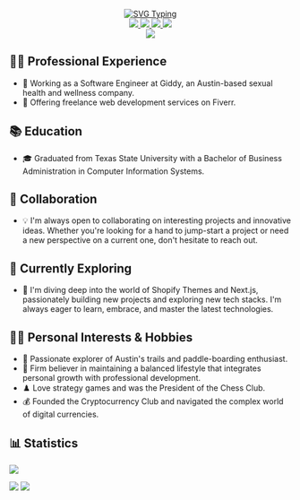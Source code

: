<p align="center">
<a href="https://github.com/mrwebwork">
    <img src="https://readme-typing-svg.demolab.com?font=Montserrat&duration=2000&pause=1000&color=C6E7E4&multiline=true&width=500&height=100&lines=Allan+Hillman;Software Engineer+%7C+B.B.A.+in+CIS;Websites+%7C+Cybersecurity+%7C+Analytics" alt="SVG Typing"/>
</a>
<br/>

<a href="https://allanhillman.com">
    <img src="https://img.shields.io/badge/Website-allanhillman.com-red?style=flat-square">
</a>  
<a href="https://allan-hillman-resume.tiiny.site/">
    <img src="https://img.shields.io/badge/PDF-CV-red?style=flat-square&logo=adobe">
</a>
<a href="https://www.linkedin.com/in/allanhillman/">
    <img src="https://img.shields.io/badge/-Linkedin-blue?style=flat-square&logo=linkedin">
</a>
<a href="mailto:tech@allanswebwork.info">
    <img src="https://img.shields.io/badge/-Email-red?style=flat-square&logo=gmail&logoColor=white">
</a>

<br/> 

<a href="https://github.com/mrwebwork">
    <img src="https://github-stats-alpha.vercel.app/api?username=mrwebwork&cc=002B36&tc=FFFFFF&ic=268BD2&bc=859900">
</a>

</p>

## 🧑‍💻 Professional Experience
- :office: Working as a Software Engineer at Giddy, an Austin-based sexual health and wellness company.
- :briefcase: Offering freelance web development services on Fiverr.

## 📚 Education
- :mortar_board: Graduated from Texas State University with a Bachelor of Business Administration in Computer Information Systems.

## 🤝 Collaboration
- 💡 I'm always open to collaborating on interesting projects and innovative ideas. Whether you're looking for a hand to jump-start a project or need a new perspective on a current one, don't hesitate to reach out.

## 🎯 Currently Exploring
- 🚀 I'm diving deep into the world of Shopify Themes and Next.js, passionately building new projects and exploring new tech stacks. I'm always eager to learn, embrace, and master the latest technologies.

## 👨‍🔬 Personal Interests & Hobbies
- :athletic_shoe: Passionate explorer of Austin's trails and paddle-boarding enthusiast.
- :runner: Firm believer in maintaining a balanced lifestyle that integrates personal growth with professional development.
- :chess_pawn: Love strategy games and was the President of the Chess Club.
- :moneybag: Founded the Cryptocurrency Club and navigated the complex world of digital currencies.

## 📊 Statistics

![](http://github-profile-summary-cards.vercel.app/api/cards/profile-details?username=mrwebwork&theme=solarized) 

![](http://github-profile-summary-cards.vercel.app/api/cards/repos-per-language?username=mrwebwork&theme=solarized) 
![](http://github-profile-summary-cards.vercel.app/api/cards/most-commit-language?username=mrwebwork&theme=solarized)
